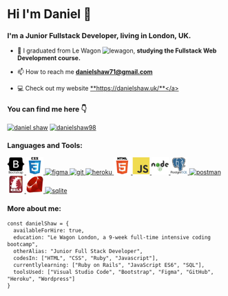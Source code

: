 <h1 align="left">Hi I'm Daniel 👋</h1>
<h3 align="left">I'm a Junior Fullstack Developer, living in London, UK.</h3>

- 🌱 I graduated from Le Wagon <img src="https://img.evbuc.com/https%3A%2F%2Fcdn.evbuc.com%2Fimages%2F297788319%2F170687624819%2F1%2Foriginal.20220606-121916?w=512&auto=format%2Ccompress&q=75&sharp=10&rect=0%2C0%2C2269%2C2269&s=f843a5548b81d13f67652aed88366573" alt="lewagon" width="20" height="20"/>, **studying the Fullstack Web Development course.**

- 📫 How to reach me **danielshaw71@gmail.com**

- 💻 Check out my website <a href="https://danielshaw.uk/" target="_blank">**https://danielshaw.uk/**</a>

<h3 align="left">You can find me here 👇</h3>
<p align="left">
<a href="https://linkedin.com/in/daniel shaw" target="blank"><img align="center" src="https://raw.githubusercontent.com/rahuldkjain/github-profile-readme-generator/master/src/images/icons/Social/linked-in-alt.svg" alt="daniel shaw" height="30" width="40" /></a>
<a href="https://stackoverflow.com/users/danielshaw98" target="blank"><img align="center" src="https://raw.githubusercontent.com/rahuldkjain/github-profile-readme-generator/master/src/images/icons/Social/stack-overflow.svg" alt="danielshaw98" height="30" width="40" /></a>
</p>

<h3 align="left">Languages and Tools:</h3>
<p align="left"> <a href="https://getbootstrap.com" target="_blank" rel="noreferrer"> <img src="https://raw.githubusercontent.com/devicons/devicon/master/icons/bootstrap/bootstrap-plain-wordmark.svg" alt="bootstrap" width="40" height="40"/> </a> <a href="https://www.w3schools.com/css/" target="_blank" rel="noreferrer"> <img src="https://raw.githubusercontent.com/devicons/devicon/master/icons/css3/css3-original-wordmark.svg" alt="css3" width="40" height="40"/> </a> <a href="https://www.figma.com/" target="_blank" rel="noreferrer"> <img src="https://www.vectorlogo.zone/logos/figma/figma-icon.svg" alt="figma" width="40" height="40"/> </a> <a href="https://git-scm.com/" target="_blank" rel="noreferrer"> <img src="https://www.vectorlogo.zone/logos/git-scm/git-scm-icon.svg" alt="git" width="40" height="40"/> </a> <a href="https://heroku.com" target="_blank" rel="noreferrer"> <img src="https://www.vectorlogo.zone/logos/heroku/heroku-icon.svg" alt="heroku" width="40" height="40"/> </a> <a href="https://www.w3.org/html/" target="_blank" rel="noreferrer"> <img src="https://raw.githubusercontent.com/devicons/devicon/master/icons/html5/html5-original-wordmark.svg" alt="html5" width="40" height="40"/> </a> <a href="https://developer.mozilla.org/en-US/docs/Web/JavaScript" target="_blank" rel="noreferrer"> <img src="https://raw.githubusercontent.com/devicons/devicon/master/icons/javascript/javascript-original.svg" alt="javascript" width="40" height="40"/> </a> <a href="https://nodejs.org" target="_blank" rel="noreferrer"> <img src="https://raw.githubusercontent.com/devicons/devicon/master/icons/nodejs/nodejs-original-wordmark.svg" alt="nodejs" width="40" height="40"/> </a> <a href="https://www.postgresql.org" target="_blank" rel="noreferrer"> <img src="https://raw.githubusercontent.com/devicons/devicon/master/icons/postgresql/postgresql-original-wordmark.svg" alt="postgresql" width="40" height="40"/> </a> <a href="https://postman.com" target="_blank" rel="noreferrer"> <img src="https://www.vectorlogo.zone/logos/getpostman/getpostman-icon.svg" alt="postman" width="40" height="40"/> </a> <a href="https://rubyonrails.org" target="_blank" rel="noreferrer"> <img src="https://raw.githubusercontent.com/devicons/devicon/master/icons/rails/rails-original-wordmark.svg" alt="rails" width="40" height="40"/> </a> <a href="https://www.ruby-lang.org/en/" target="_blank" rel="noreferrer"> <img src="https://raw.githubusercontent.com/devicons/devicon/master/icons/ruby/ruby-original.svg" alt="ruby" width="40" height="40"/> </a> <a href="https://www.sqlite.org/" target="_blank" rel="noreferrer"> <img src="https://www.vectorlogo.zone/logos/sqlite/sqlite-icon.svg" alt="sqlite" width="40" height="40"/> </a> </p>

<h3>More about me:</h3>

```
const danielShaw = {
  availableForHire: true,
  education: "Le Wagon London, a 9-week full-time intensive coding bootcamp",
  otherAlias: "Junior Full Stack Developer",
  codesIn: ["HTML", "CSS", "Ruby", "Javascript"],
  currentlylearning: ["Ruby on Rails", "JavaScript ES6", "SQL"],
  toolsUsed: ["Visual Studio Code", "Bootstrap", "Figma", "GitHub", "Heroku", "Wordpress"]
}
```

